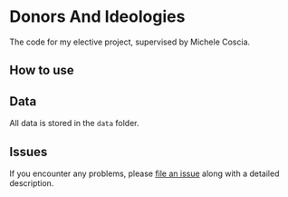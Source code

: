 # Donors And Ideologies

The code for my elective project, supervised by Michele Coscia.

## How to use

## Data

All data is stored in the `data` folder.

## Issues

If you encounter any problems,
please [file an issue] along with a detailed description.

[file an issue]: https://github.com/DueViktor/donors-and-ideologies/issues
